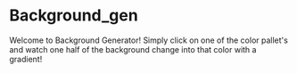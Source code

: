 # Background_gen

Welcome to Background Generator! Simply click on one of the color pallet's and watch one half of the background change into that color with a gradient!
